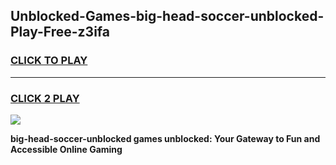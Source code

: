 
## Unblocked-Games-big-head-soccer-unblocked-Play-Free-z3ifa
<h3>
<a href="https://premium76.site?title=big-head-soccer-unblocked&ref=18A1">CLICK TO PLAY</a></h3>
<hr>

<h3>
<a href="https://premium76.site?title=big-head-soccer-unblocked&ref=18A1">CLICK 2 PLAY</a>
  
</h3>

<a href="https://premium76.site?title=big-head-soccer-unblocked&ref=18A1"><img src="https://clearcache.store/games.png"></a>


**big-head-soccer-unblocked games unblocked: Your Gateway to Fun and Accessible Online Gaming**
